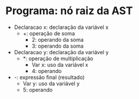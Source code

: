 # Programa: nó raiz da AST

- Declaracao x: declaração da variável x
  - +: operação de soma
    - 2: operando da soma
    - 3: operando da soma
- Declaracao y: declaração da variável y
  - *: operação de multiplicação
    - Var x: uso da variável x
    - 4: operando
- -: expressão final (resultado)
  - Var y: uso da variável y
  - 5: operando